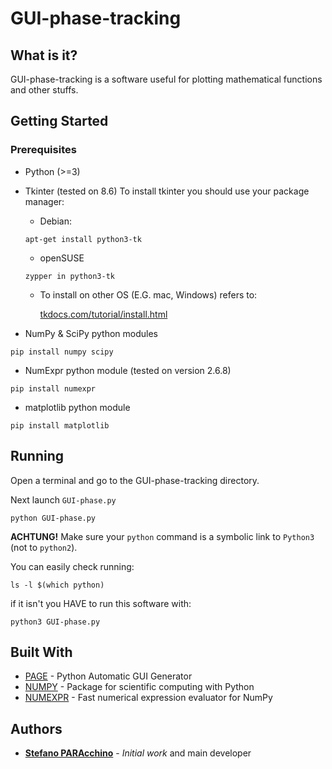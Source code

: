# GUI-phase-tracking

## What is it? 
GUI-phase-tracking is a software useful for plotting mathematical functions and other stuffs.

## Getting Started



### Prerequisites

* Python (>=3)
* Tkinter (tested on 8.6)
	To install tkinter you should use your package manager:
    * Debian:
    
    ```
    apt-get install python3-tk
    ```
    
    * openSUSE
    
    ```
    zypper in python3-tk
    ```
    * To install on other OS (E.G. mac, Windows) refers to:
    
    	[tkdocs.com/tutorial/install.html](https://tkdocs.com/tutorial/install.html)

* NumPy & SciPy python modules

```
pip install numpy scipy
```

* NumExpr python module (tested on version 2.6.8)

```
pip install numexpr 
```

* matplotlib python module

```
pip install matplotlib
```

## Running 

Open a terminal and go to the GUI-phase-tracking directory.

Next launch `GUI-phase.py`

```
python GUI-phase.py
```
**ACHTUNG!** Make sure  your `python` command is a symbolic link to `Python3` (not to `python2`).

You can easily check running:

```
ls -l $(which python)
```
if it isn't you HAVE to run this software with:

```
python3 GUI-phase.py
```

## Built With

* [PAGE](http://page.sourceforge.net/) - Python Automatic GUI Generator
* [NUMPY](http://www.numpy.org/) - Package for scientific computing with Python
* [NUMEXPR](https://github.com/pydata/numexpr) - Fast numerical expression evaluator for NumPy

## Authors

* [**Stefano PARAcchino**](https://github.com/spara7C5) - *Initial work* and main developer


